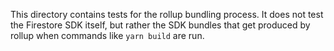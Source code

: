 This directory contains tests for the rollup bundling process.
It does not test the Firestore SDK itself, but rather the SDK bundles
that get produced by rollup when commands like `yarn build` are run.
